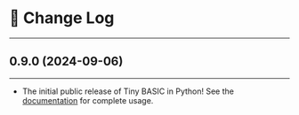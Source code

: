 # :steam_locomotive: Change Log

---

## 0.9.0 (2024-09-06)

---

- The initial public release of Tiny BASIC in Python! See the [documentation](https://john-robbins.github.io/tbp/) for complete usage.
